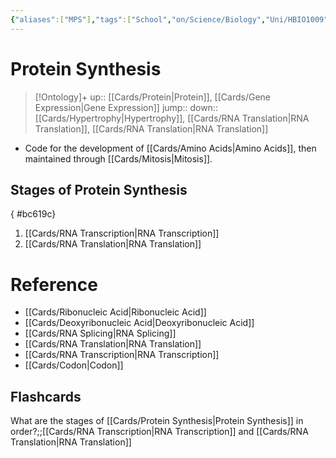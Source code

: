```yaml
---
{"aliases":["MPS"],"tags":["School","on/Science/Biology","Uni/HBIO1009"],"date created":"2022-03-11 Fri","edited":"2023-04-06 Thu","dg-publish":true,"permalink":"/cards/protein-synthesis/","dgPassFrontmatter":true}
---
```


# Protein Synthesis

> [!Ontology]+
> up:: [[Cards/Protein\|Protein]], [[Cards/Gene Expression\|Gene Expression]]
> jump::
> down:: [[Cards/Hypertrophy\|Hypertrophy]], [[Cards/RNA Translation\|RNA Translation]], [[Cards/RNA Translation\|RNA Translation]]

- Code for the development of [[Cards/Amino Acids\|Amino Acids]], then maintained through [[Cards/Mitosis\|Mitosis]].          

## Stages of Protein Synthesis
{ #bc619c}


1. [[Cards/RNA Transcription\|RNA Transcription]]
2. [[Cards/RNA Translation\|RNA Translation]]

# Reference

- [[Cards/Ribonucleic Acid\|Ribonucleic Acid]]
- [[Cards/Deoxyribonucleic Acid\|Deoxyribonucleic Acid]]
- [[Cards/RNA Splicing\|RNA Splicing]]
- [[Cards/RNA Translation\|RNA Translation]]
- [[Cards/RNA Transcription\|RNA Transcription]]
- [[Cards/Codon\|Codon]]

## Flashcards

What are the stages of [[Cards/Protein Synthesis\|Protein Synthesis]] in order?;;[[Cards/RNA Transcription\|RNA Transcription]] and [[Cards/RNA Translation\|RNA Translation]]
<!--SR:!2023-12-02,151,270-->